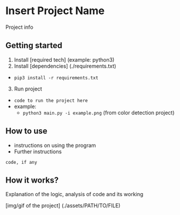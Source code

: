 # Insert Project Name 

Project info

## Getting started

1. Install [required tech] (example: python3)
2. Install [dependencies] (./requirements.txt)

- `pip3 install -r requirements.txt`

3. Run project

- `code to run the project here`
- example:
  - `python3 main.py -i example.png` (from color detection project)

## How to use

- instructions on using the program
- Further instructions

`code, if any`

## How it works?

Explanation of the logic, analysis of code and its working

[img/gif of the project] (./assets/PATH/TO/FILE)
